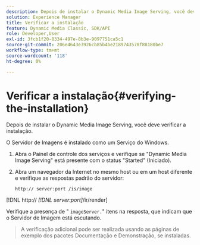 ```yaml
---
description: Depois de instalar o Dynamic Media Image Serving, você deve verificar a instalação.
solution: Experience Manager
title: Verificar a instalação
feature: Dynamic Media Classic, SDK/API
role: Developer,User
exl-id: 3fcb1f20-8334-497e-8b3e-9097751ca5c1
source-git-commit: 206e4643e3926cb85b4be2189743578f88180be7
workflow-type: tm+mt
source-wordcount: '118'
ht-degree: 0%

---
```


# Verificar a instalação{#verifying-the-installation}

Depois de instalar o Dynamic Media Image Serving, você deve verificar a instalação.

O Servidor de Imagens é instalado como um Serviço do Windows.

1. Abra o Painel de controle dos serviços e verifique se &quot;Dynamic Media Image Serving&quot; está presente com o status &quot;Started&quot; (Iniciado).
1. Abra um navegador da Internet no mesmo host ou em um host diferente e verifique as respostas padrão do servidor:

   `http:// server:port /is/image`

[!DNL http:// *[!DNL server:port]*/ir/render]

Verifique a presença de &quot; `imageServer.`&quot; itens na resposta, que indicam que o Servidor de Imagem está escutando.
>A verificação adicional pode ser realizada usando as páginas de exemplo dos pacotes Documentação e Demonstração, se instaladas.
